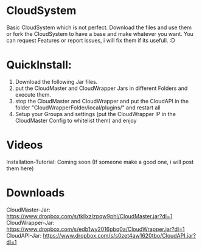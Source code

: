 # CloudSystem
Basic CloudSystem which is not perfect.
Download the files and use them or fork the CloudSystem to have a base and make whatever you want.
You can request Features or report issues, i will fix them if its usefull. :D

# QuickInstall:
1. Download the following Jar files.
2. put the CloudMaster and CloudWrapper Jars in different Folders and execute them.
3. stop the CloudMaster and CloudWrapper and put the CloudAPI in the folder "CloudWrapperFolder/local/plugins/" and restart all
4. Setup your Groups and settings (put the CloudWrapper IP in the CloudMaster Config to whitelist them) and enjoy

# Videos
Installation-Tutorial: Coming soon (If someone make a good one, i will post them here)

# Downloads
CloudMaster-Jar: https://www.dropbox.com/s/tkllxzlzpqw9phl/CloudMaster.jar?dl=1 
CloudWrapper-Jar: https://www.dropbox.com/s/edb1wy2016pbq0a/CloudWrapper.jar?dl=1 
CloudAPI-Jar: https://www.dropbox.com/s/s0zet4aw1620tbo/CloudAPI.jar?dl=1 
